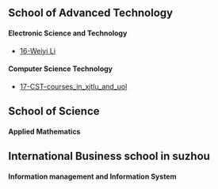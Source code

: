 ## School of Advanced Technology

#### Electronic Science and Technology

- [16-Weiyi Li](intro-program/xjtlu-uol/est-16-weiyili.md)

#### Computer Science Technology

- [17-CST-courses_in_xjtlu_and_uol](intro-program\xjtlu-uol\cst-17-courses_in_xjtlu_and_uol.md)

## School of Science

#### Applied Mathematics

## International Business school in suzhou
#### Information management and Information System
